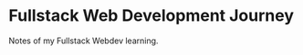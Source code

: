 <h1 align="left"> Fullstack Web Development Journey </h1>

<p align="left"> Notes of my Fullstack Webdev learning.</p>
